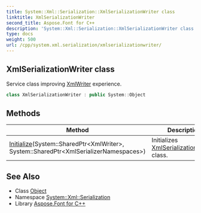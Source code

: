 ```yaml
---
title: System::Xml::Serialization::XmlSerializationWriter class
linktitle: XmlSerializationWriter
second_title: Aspose.Font for C++
description: 'System::Xml::Serialization::XmlSerializationWriter class. Service class improving XmlWriter experience in C++.'
type: docs
weight: 500
url: /cpp/system.xml.serialization/xmlserializationwriter/
---
```

## XmlSerializationWriter class


Service class improving [XmlWriter](../../system.xml/xmlwriter/) experience.

```cpp
class XmlSerializationWriter : public System::Object
```

## Methods

| Method | Description |
| --- | --- |
| [Initialize](./initialize/)(System::SharedPtr\<XmlWriter\>, System::SharedPtr\<XmlSerializerNamespaces\>) | Initializes [XmlSerializationReader](../xmlserializationreader/) class. |
## See Also

* Class [Object](../../system/object/)
* Namespace [System::Xml::Serialization](../)
* Library [Aspose.Font for C++](../../)
